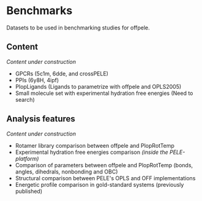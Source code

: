 # Benchmarks
Datasets to be used in benchmarking studies for offpele.

## Content
_Content under construction_
- GPCRs (5c1m, 6dde, and crossPELE)
- PPIs (6y8H, 4ipf)
- PlopLigands (Ligands to parametrize with offpele and OPLS2005) 
- Small molecule set with experimental hydration free energies (Need to search)

## Analysis features
_Content under construction_


- Rotamer library comparison between offpele and PlopRotTemp
- Experimental hydration free energies comparison _(inside the PELE-platform)_
- Comparison of parameters between offpele and PlopRotTemp (bonds, angles, dihedrals, nonbonding and OBC)
- Structural comparison between PELE's OPLS and OFF implementations
- Energetic profile comparison in gold-standard systems (previously published)
